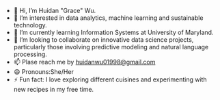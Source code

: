 - 👋 Hi, I’m Huidan "Grace" Wu.
- 👀 I’m interested in data analytics, machine learning and sustainable technology.
- 🌱 I’m currently learning Information Systems at University of Maryland.
- 💞️ I’m looking to collaborate on innovative data science projects, particularly those involving predictive modeling and natural language processing.
- 📫 Plase reach me by huidanwu01998@gmail.com
- 😄 Pronouns:She/Her
- ⚡ Fun fact: I love exploring different cuisines and experimenting with new recipes in my free time.

<!---
hgracewu/hgracewu is a ✨ special ✨ repository because its `README.md` (this file) appears on your GitHub profile.
You can click the Preview link to take a look at your changes.
--->
